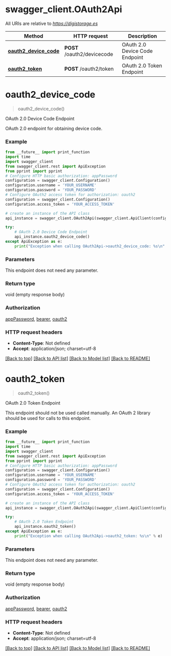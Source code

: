 # swagger_client.OAuth2Api

All URIs are relative to *https://digistorage.es*

Method | HTTP request | Description
------------- | ------------- | -------------
[**oauth2_device_code**](OAuth2Api.md#oauth2_device_code) | **POST** /oauth2/devicecode | OAuth 2.0 Device Code Endpoint
[**oauth2_token**](OAuth2Api.md#oauth2_token) | **POST** /oauth2/token | OAuth 2.0 Token Endpoint

# **oauth2_device_code**
> oauth2_device_code()

OAuth 2.0 Device Code Endpoint

OAuth 2.0 endpoint for obtaining device code.

### Example
```python
from __future__ import print_function
import time
import swagger_client
from swagger_client.rest import ApiException
from pprint import pprint
# Configure HTTP basic authorization: appPassword
configuration = swagger_client.Configuration()
configuration.username = 'YOUR_USERNAME'
configuration.password = 'YOUR_PASSWORD'
# Configure OAuth2 access token for authorization: oauth2
configuration = swagger_client.Configuration()
configuration.access_token = 'YOUR_ACCESS_TOKEN'

# create an instance of the API class
api_instance = swagger_client.OAuth2Api(swagger_client.ApiClient(configuration))

try:
    # OAuth 2.0 Device Code Endpoint
    api_instance.oauth2_device_code()
except ApiException as e:
    print("Exception when calling OAuth2Api->oauth2_device_code: %s\n" % e)
```

### Parameters
This endpoint does not need any parameter.

### Return type

void (empty response body)

### Authorization

[appPassword](../README.md#appPassword), [bearer](../README.md#bearer), [oauth2](../README.md#oauth2)

### HTTP request headers

 - **Content-Type**: Not defined
 - **Accept**: application/json; charset=utf-8

[[Back to top]](#) [[Back to API list]](../README.md#documentation-for-api-endpoints) [[Back to Model list]](../README.md#documentation-for-models) [[Back to README]](../README.md)

# **oauth2_token**
> oauth2_token()

OAuth 2.0 Token Endpoint

This endpoint should not be used called manually. An OAuth 2 library should be used for calls to this endpoint.

### Example
```python
from __future__ import print_function
import time
import swagger_client
from swagger_client.rest import ApiException
from pprint import pprint
# Configure HTTP basic authorization: appPassword
configuration = swagger_client.Configuration()
configuration.username = 'YOUR_USERNAME'
configuration.password = 'YOUR_PASSWORD'
# Configure OAuth2 access token for authorization: oauth2
configuration = swagger_client.Configuration()
configuration.access_token = 'YOUR_ACCESS_TOKEN'

# create an instance of the API class
api_instance = swagger_client.OAuth2Api(swagger_client.ApiClient(configuration))

try:
    # OAuth 2.0 Token Endpoint
    api_instance.oauth2_token()
except ApiException as e:
    print("Exception when calling OAuth2Api->oauth2_token: %s\n" % e)
```

### Parameters
This endpoint does not need any parameter.

### Return type

void (empty response body)

### Authorization

[appPassword](../README.md#appPassword), [bearer](../README.md#bearer), [oauth2](../README.md#oauth2)

### HTTP request headers

 - **Content-Type**: Not defined
 - **Accept**: application/json; charset=utf-8

[[Back to top]](#) [[Back to API list]](../README.md#documentation-for-api-endpoints) [[Back to Model list]](../README.md#documentation-for-models) [[Back to README]](../README.md)


